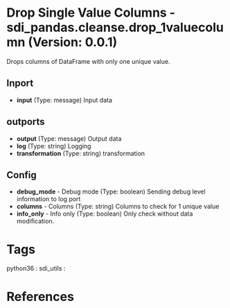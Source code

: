 # Drop Single Value Columns - sdi_pandas.cleanse.drop_1valuecolumn (Version: 0.0.1)

Drops columns of DataFrame with only one unique value.

## Inport

* **input** (Type: message) Input data

## outports

* **output** (Type: message) Output data
* **log** (Type: string) Logging
* **transformation** (Type: string) transformation

## Config

* **debug_mode** - Debug mode (Type: boolean) Sending debug level information to log port
* **columns** - Columns (Type: string) Columns to check for 1 unique value
* **info_only** - Info only (Type: boolean) Only check without data modification.


# Tags
python36 : sdi_utils : 

# References


